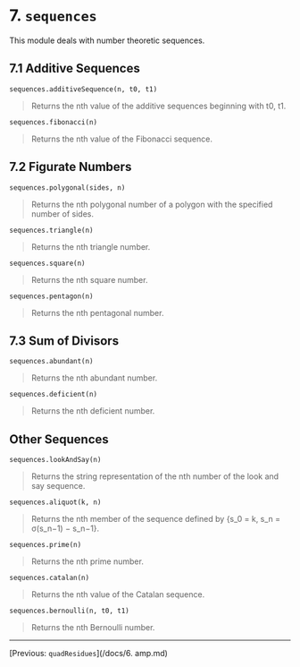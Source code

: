 # 7. `sequences`
This module deals with number theoretic sequences.

## 7.1 Additive Sequences

`sequences.additiveSequence(n, t0, t1)`
> Returns the nth value of the additive sequences beginning with t0, t1.

`sequences.fibonacci(n)`
> Returns the nth value of the Fibonacci sequence.

## 7.2 Figurate Numbers

`sequences.polygonal(sides, n)`
> Returns the nth polygonal number of a polygon with the specified number of sides.

`sequences.triangle(n)`
> Returns the nth triangle number.

`sequences.square(n)`
> Returns the nth square number.

`sequences.pentagon(n)`
> Returns the nth pentagonal number.

## 7.3 Sum of Divisors

`sequences.abundant(n)`
> Returns the nth abundant number.

`sequences.deficient(n)`
> Returns the nth deficient number.

## Other Sequences

`sequences.lookAndSay(n)`
> Returns the string representation of the nth number of the look and say sequence.

`sequences.aliquot(k, n)`
> Returns the nth member of the sequence defined by {s_0 = k, s_n = σ(s_n−1) − s_n−1}.

`sequences.prime(n)`
> Returns the nth prime number.

`sequences.catalan(n)`
> Returns the nth value of the Catalan sequence.

`sequences.bernoulli(n, t0, t1)`
> Returns the nth Bernoulli number.

---
[Previous: `quadResidues`](/docs/6. amp.md)
